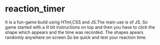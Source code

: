 # reaction_timer
It is a fun-game build using HTml,CSS and JS.The main use is of JS.
So game started with a lil bit instructions on top and then you have to click the shape which appears and the time was recorded.
The shapes apears randomly anywhere on screen.So be quick and test your reaction time.
